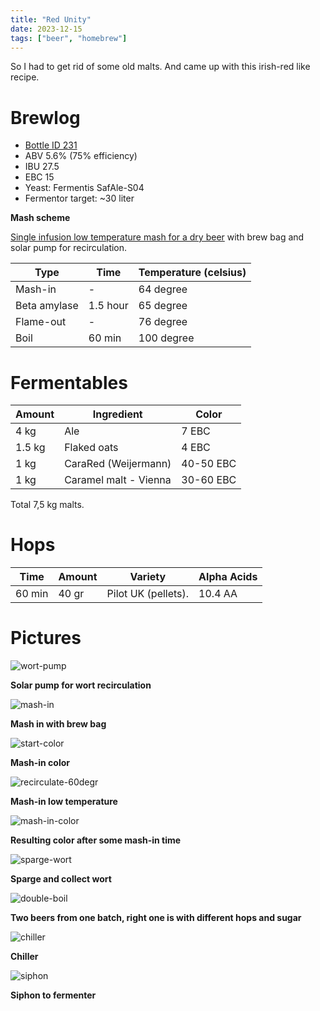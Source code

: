 ```yaml
---
title: "Red Unity"
date: 2023-12-15
tags: ["beer", "homebrew"]
---
```


So I had to get rid of some old malts. And came up with this irish-red like recipe.

# Brewlog

- [Bottle ID 231](/post/beer-cellar/)
- ABV 5.6% (75% efficiency)
- IBU 27.5
- EBC 15
- Yeast: Fermentis SafAle-S04
- Fermentor target: ~30 liter

**Mash scheme**

[Single infusion low temperature mash for a dry beer](https://beerandgardeningjournal.com/mash-method-i/) with brew bag and solar pump for recirculation.

| Type          | Time      | Temperature (celsius) |
| ------------- | --------- | --------------------- |
| Mash-in       | -         | 64 degree             |
| Beta amylase  | 1.5 hour  | 65 degree             |
| Flame-out     | -         | 76 degree             |
| Boil          | 60 min    | 100 degree            |

# Fermentables

| Amount     | Ingredient                         | Color      |
| ---------- | ---------------------------------- | ---------- |
| 4 kg       | Ale                                | 7 EBC      |
| 1.5 kg     | Flaked oats                        | 4 EBC      |
| 1 kg       | CaraRed (Weijermann)               | 40-50 EBC  |
| 1 kg       | Caramel malt - Vienna              | 30-60 EBC  |

Total 7,5 kg malts.

# Hops

| Time   | Amount | Variety                               | Alpha Acids |
| ------ | ------ | ------------------------------------- | ----------- |
| 60 min | 40 gr  | Pilot UK (pellets).                   | 10.4 AA     |

# Pictures

![wort-pump](/images/red-unity/IMG_5545.jpeg)

**Solar pump for wort recirculation**

![mash-in](/images/red-unity/IMG_5546.jpeg)

**Mash in with brew bag**

![start-color](/images/red-unity/IMG_5547.jpeg)

**Mash-in color**

![recirculate-60degr](/images/red-unity/IMG_5550.jpeg)

**Mash-in low temperature**

![mash-in-color](/images/red-unity/IMG_5555.jpeg)

**Resulting color after some mash-in time**

![sparge-wort](/images/red-unity/IMG_5558.jpeg)

**Sparge and collect wort**

![double-boil](/images/red-unity/IMG_5560.jpeg)

**Two beers from one batch, right one is with different hops and sugar**

![chiller](/images/red-unity/IMG_5561.jpeg)

**Chiller**

![siphon](/images/red-unity/IMG_5562.jpeg)

**Siphon to fermenter**
